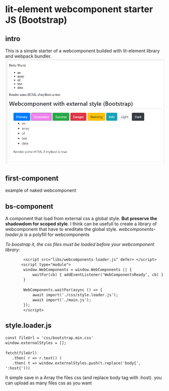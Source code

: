 # lit-element webcomponent starter JS (Bootstrap)

## intro
This is a simple starter of a webcomponent builded with lit-element library and webpack bundler.
![screen](https://github.com/ianes1978/lit-element-webpack-starter/blob/master/images/screenshot.PNG)

## first-component
example of naked webcomponent

## bs-component
A component that load from external css a global style.
**But preserve the shadowdom for scoped style**.
I think can be usefull to create a library of webcomponent that have to ereditate the global style.
*webcomponents-loader.js* is a polyfill for webcomponents

*To boostrap it, the css files must be loaded before your webcomponent library:*
```    <!-- Load polyfills -->
        <script src="libs/webcomponents-loader.js" defer> </script>
       <script type="module">
        window.WebComponents = window.WebComponents || {
            waitFor(cb) { addEventListener('WebComponentsReady', cb) }
        }

        WebComponents.waitFor(async () => {
            await import('./css/style.loader.js');
            await import('./main.js');
        });
        </script>
```
## style.loader.js
```
const fileUrl = 'css/bootstrap.min.css' 
window.externalStyles = [];

fetch(fileUrl)
   .then( r => r.text() )
   .then( t => window.externalStyles.push(t.replace('body{', ':host{')))
```
It simple save in a Array the files css (and replace body tag with :host). you can upload as many files css as you want
